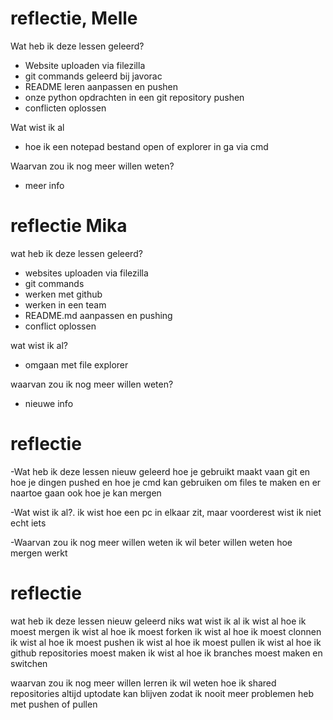 # reflectie, Melle

Wat heb ik deze lessen geleerd?

- Website uploaden via filezilla
- git commands geleerd bij javorac
- README leren aanpassen en pushen
- onze python opdrachten in een git repository pushen
- conflicten oplossen


Wat wist ik al

- hoe ik een notepad bestand open of explorer in ga via cmd


Waarvan zou ik nog meer willen weten?

- meer info


# reflectie Mika

wat heb ik deze lessen geleerd?

- websites uploaden via filezilla 
- git commands
- werken met github
- werken in een team
- README.md aanpassen en pushing
- conflict oplossen

wat wist ik al?

- omgaan met file explorer 

waarvan zou ik nog meer willen weten?

- nieuwe info

# reflectie
-Wat heb ik deze lessen nieuw geleerd
hoe je gebruikt maakt vaan git en hoe je dingen pushed en hoe je cmd kan gebruiken om files te maken en er naartoe gaan
ook hoe je kan mergen

-Wat wist ik al?.
ik wist hoe een pc in elkaar zit, maar voorderest wist ik niet echt iets 

-Waarvan zou ik nog meer willen weten
ik wil beter willen weten hoe mergen werkt



# reflectie
wat heb ik deze lessen nieuw geleerd
niks
wat wist ik al
ik wist al hoe ik moest mergen
ik wist al hoe ik moest forken
ik wist al hoe ik moest clonnen
ik wist al hoe ik moest pushen
ik wist al hoe ik moest pullen 
ik wist al hoe ik github repositories moest maken
ik wist al hoe ik branches moest maken en switchen

waarvan zou ik nog meer willen lerren 
ik wil weten hoe ik shared repositories altijd uptodate kan blijven 
zodat ik nooit meer problemen heb met pushen of pullen 

